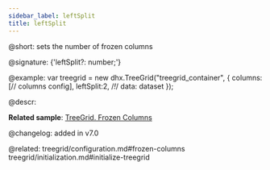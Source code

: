 ```yaml
---
sidebar_label: leftSplit
title: leftSplit
---          
```


@short: sets the number of frozen columns

@signature: {'leftSplit?: number;'}

@example: 
var treegrid = new dhx.TreeGrid("treegrid_container", {
	columns: [// columns config],
	leftSplit:2,  /*!*/
	data: dataset
});


@descr: 

**Related sample**: [TreeGrid. Frozen Columns](https://snippet.dhtmlx.com/46me58ze)

@changelog: added in v7.0

@related: treegrid/configuration.md#frozen-columns
treegrid/initialization.md#initialize-treegrid


